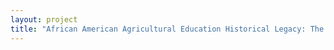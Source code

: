 ```yaml
--- 
layout: project 
title: "African American Agricultural Education Historical Legacy: The New Farmers of America, Veteran Farmer's Program, and 1890 Land Grant Documents" 
---
```



